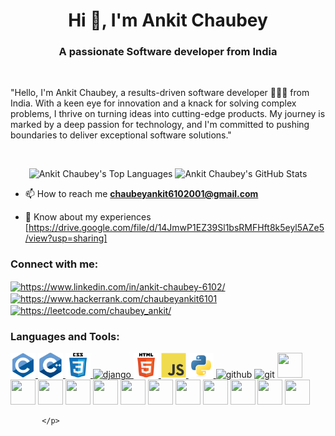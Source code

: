 <h1 align="center">Hi 👋, I'm Ankit Chaubey</h1>
<h3 align="center">A passionate Software developer from India</h3>

<br>

"Hello, I'm Ankit Chaubey, a results-driven software developer 👨🏻‍💻 from India. With a keen eye for innovation and a knack for solving complex problems, I thrive on turning ideas into cutting-edge products. My journey is marked by a deep passion for technology, and I'm committed to pushing boundaries to deliver exceptional software solutions."

<br>

<p align="center">
  <img src="https://github-readme-stats.vercel.app/api/top-langs/?username=ankit6102001&layout=compact&card_width=275&theme=github_dark&langs_count=10" alt="Ankit Chaubey's Top Languages" width="45%">
  <img src="https://github-readme-stats.vercel.app/api?username=ankit6102001&show_icons=true&count_private=true&hide=issues&theme=dark" alt="Ankit Chaubey's GitHub Stats" width="45%">
</p>


- 📫 How to reach me **chaubeyankit6102001@gmail.com**

- 📄 Know about my experiences [https://drive.google.com/file/d/14JmwP1EZ39Sl1bsRMFHft8k5eyl5AZe5/view?usp=sharing]

<h3 align="left">Connect with me:</h3>
<p align="left">
<a href="https://linkedin.com/in/https://www.linkedin.com/in/ankit-chaubey-6102/" target="blank"><img align="center" src="https://raw.githubusercontent.com/rahuldkjain/github-profile-readme-generator/master/src/images/icons/Social/linked-in-alt.svg" alt="https://www.linkedin.com/in/ankit-chaubey-6102/" height="30" width="40" /></a>
<a href="https://www.hackerrank.com/https://www.hackerrank.com/chaubeyankit6101" target="blank"><img align="center" src="https://raw.githubusercontent.com/rahuldkjain/github-profile-readme-generator/master/src/images/icons/Social/hackerrank.svg" alt="https://www.hackerrank.com/chaubeyankit6101" height="30" width="40" /></a>
<a href="https://www.leetcode.com/https://leetcode.com/chaubey_ankit/" target="blank"><img align="center" src="https://raw.githubusercontent.com/rahuldkjain/github-profile-readme-generator/master/src/images/icons/Social/leet-code.svg" alt="https://leetcode.com/chaubey_ankit/" height="30" width="40" /></a>
</p>

<h3 align="left">Languages and Tools:</h3>
<p align="left"> <a href="https://www.cprogramming.com/" target="_blank" rel="noreferrer"> <img src="https://raw.githubusercontent.com/devicons/devicon/master/icons/c/c-original.svg" alt="c" width="40" height="40"/> </a> <a href="https://www.w3schools.com/cpp/" target="_blank" rel="noreferrer"> <img src="https://raw.githubusercontent.com/devicons/devicon/master/icons/cplusplus/cplusplus-original.svg" alt="cplusplus" width="40" height="40"/> </a> <a href="https://www.w3schools.com/css/" target="_blank" rel="noreferrer"> <img src="https://raw.githubusercontent.com/devicons/devicon/master/icons/css3/css3-original-wordmark.svg" alt="css3" width="40" height="40"/> </a> <a href="https://www.djangoproject.com/" target="_blank" rel="noreferrer"> <img src="https://cdn.worldvectorlogo.com/logos/django.svg" alt="django" width="40" height="40"/> </a> <a href="https://www.w3.org/html/" target="_blank" rel="noreferrer"> <img src="https://raw.githubusercontent.com/devicons/devicon/master/icons/html5/html5-original-wordmark.svg" alt="html5" width="40" height="40"/> </a> <a href="https://developer.mozilla.org/en-US/docs/Web/JavaScript" target="_blank" rel="noreferrer"> <img src="https://raw.githubusercontent.com/devicons/devicon/master/icons/javascript/javascript-original.svg" alt="javascript" width="40" height="40"/> </a> <a href="https://www.python.org" target="_blank" rel="noreferrer"> <img src="https://raw.githubusercontent.com/devicons/devicon/master/icons/python/python-original.svg" alt="python" width="40" height="40"/> </a> 
<img src="https://cdn.jsdelivr.net/gh/devicons/devicon@latest/icons/github/github-original-wordmark.svg" alt="github" width="40" height="40"/> <img src="https://cdn.jsdelivr.net/gh/devicons/devicon@latest/icons/git/git-plain.svg" alt="git" width="40" height="40"/> 
            <img src="https://cdn.jsdelivr.net/gh/devicons/devicon@latest/icons/mysql/mysql-original-wordmark.svg" width="40" height="40"/>
            <img src="https://cdn.jsdelivr.net/gh/devicons/devicon@latest/icons/postgresql/postgresql-original.svg" width="40" height="40" />
            <img src="https://cdn.jsdelivr.net/gh/devicons/devicon@latest/icons/mongodb/mongodb-original.svg" width="40" height="40"/>
            <img src="https://cdn.jsdelivr.net/gh/devicons/devicon@latest/icons/ubuntu/ubuntu-original.svg" width="40" height="40"/>
            <img src="https://cdn.jsdelivr.net/gh/devicons/devicon@latest/icons/amazonwebservices/amazonwebservices-plain-wordmark.svg" width="40" height="40"/>
            <img src="https://cdn.jsdelivr.net/gh/devicons/devicon@latest/icons/googlecloud/googlecloud-original.svg" width="40" height="40"/>
            <img src="https://cdn.jsdelivr.net/gh/devicons/devicon@latest/icons/postman/postman-original.svg" width="40" height="40"/>  
            <img src="https://cdn.jsdelivr.net/gh/devicons/devicon@latest/icons/pandas/pandas-original-wordmark.svg" width="40" height="40"/>      
            <img src="https://cdn.jsdelivr.net/gh/devicons/devicon@latest/icons/numpy/numpy-original.svg" width="40" height="40"/>
            <img src="https://cdn.jsdelivr.net/gh/devicons/devicon@latest/icons/keras/keras-original.svg" width="40" height="40"/>  
            <img src="https://cdn.jsdelivr.net/gh/devicons/devicon@latest/icons/tensorflow/tensorflow-original.svg" width="40" height="40"/> 
            <img src="https://cdn.jsdelivr.net/gh/devicons/devicon@latest/icons/opencv/opencv-original.svg" width="40" height="40"/>
          
          
          
          
                  
           </p>

